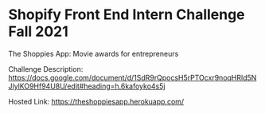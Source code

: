 # Shopify Front End Intern Challenge Fall 2021
The Shoppies App: Movie awards for entrepreneurs

Challenge Description: https://docs.google.com/document/d/1SdR9rQpocsH5rPTOcxr9noqHRld5NJlylKO9Hf94U8U/edit#heading=h.6kafoyko4s5j

Hosted Link: https://theshoppiesapp.herokuapp.com/